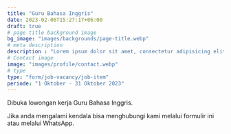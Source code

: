 ```yaml
---
title: "Guru Bahasa Inggris"
date: 2023-02-06T15:27:17+06:00
draft: true
# page title background image
bg_image: "images/backgrounds/page-title.webp"
# meta description
description : "Lorem ipsum dolor sit amet, consectetur adipisicing elit, sed do eiusmod tempor incididunt ut labore. dolore magna aliqua. Ut enim ad minim veniam, quis nostrud."
# Contact image
image: "images/profile/contact.webp"
# type
type: "form/job-vacancy/job-item"
periode: "1 Oktober - 31 Oktober 2023"
---
```


Dibuka lowongan kerja Guru Bahasa Inggris.

Jika anda mengalami kendala bisa menghubungi kami melalui formulir ini atau melalui WhatsApp.
